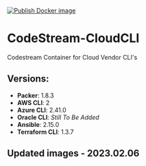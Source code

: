 [![Publish Docker image](https://github.com/techlotse/codestream-cloudcli/actions/workflows/docker-publish.yml/badge.svg)](https://github.com/techlotse/codestream-cloudcli/actions/workflows/docker-publish.yml)
# CodeStream-CloudCLI

Codestream Container for Cloud Vendor CLI's

## Versions:
- **Packer**: 1.8.3
- **AWS CLI**: 2
- **Azure CLI**: 2.41.0
- **Oracle CLI**: _Still To Be Added_
- **Ansible**: 2.15.0
- **Terraform CLI**: 1.3.7

## Updated images - 2023.02.06
